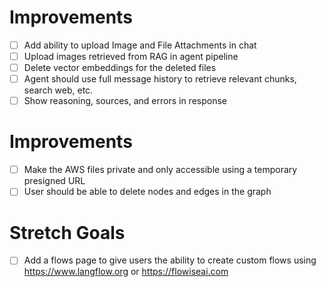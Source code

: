 # Improvements

- [ ] Add ability to upload Image and File Attachments in chat
- [ ] Upload images retrieved from RAG in agent pipeline
- [ ] Delete vector embeddings for the deleted files
- [ ] Agent should use full message history to retrieve relevant chunks, search web, etc.
- [ ] Show reasoning, sources, and errors in response

# Improvements

- [ ] Make the AWS files private and only accessible using a temporary presigned URL
- [ ] User should be able to delete nodes and edges in the graph

# Stretch Goals

- [ ] Add a flows page to give users the ability to create custom flows using https://www.langflow.org or https://flowiseai.com
